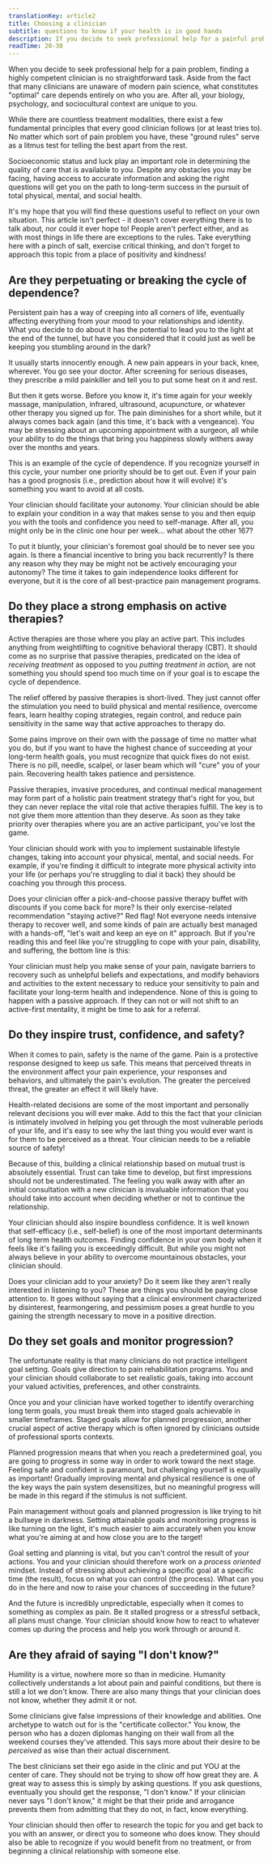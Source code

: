 ```yaml
---
translationKey: article2
title: Choosing a clinician
subtitle: questions to know if your health is in good hands
description: If you decide to seek professional help for a painful problem, it's important to ensure that you are receiving the best care possible.
readTime: 20-30
---
```


When you decide to seek professional help for a pain problem, finding a highly competent clinician is no straightforward task. Aside from the fact that many clinicians are unaware of modern pain science, what constitutes "optimal" care depends entirely on who you are. After all, your biology, psychology, and sociocultural context are unique to you.

While there are countless treatment modalities, there exist a few fundamental principles that every good clinician follows (or at least tries to). No matter which sort of pain problem you have, these "ground rules" serve as a litmus test for telling the best apart from the rest.

Socioeconomic status and luck play an important role in determining the quality of care that is available to you. Despite any obstacles you may be facing, having access to accurate information and asking the right questions will get you on the path to long-term success in the pursuit of total physical, mental, and social health.

It's my hope that you will find these questions useful to reflect on your own situation. This article isn't perfect - it doesn't cover everything there is to talk about, nor could it ever hope to! People aren't perfect either, and as with most things in life there are exceptions to the rules. Take everything here with a pinch of salt, exercise critical thinking, and don't forget to approach this topic from a place of positivity and kindness!

## Are they perpetuating or breaking the cycle of dependence?

Persistent pain has a way of creeping into all corners of life, eventually affecting everything from your mood to your relationships and identity. What you decide to do about it has the potential to lead you to the light at the end of the tunnel, but have you considered that it could just as well be keeping you stumbling around in the dark?

It usually starts innocently enough. A new pain appears in your back, knee, wherever. You go see your doctor. After screening for serious diseases, they prescribe a mild painkiller and tell you to put some heat on it and rest.

But then it gets worse. Before you know it, it's time again for your weekly massage, manipulation, infrared, ultrasound, acupuncture, or whatever other therapy you signed up for. The pain diminishes for a short while, but it always comes back again (and this time, it's back with a vengeance). You may be stressing about an upcoming appointment with a surgeon, all while your ability to do the things that bring you happiness slowly withers away over the months and years.

This is an example of the cycle of dependence. If you recognize yourself in this cycle, your number one priority should be to get out. Even if your pain has a good prognosis (i.e., prediction about how it will evolve) it's something you want to avoid at all costs.

Your clinician should facilitate your autonomy. Your clinician should be able to explain your condition in a way that makes sense to you and then equip you with the tools and confidence you need to self-manage. After all, you might only be in the clinic one hour per week... what about the other 167?

To put it bluntly, your clinician's foremost goal should be to never see you again. Is there a financial incentive to bring you back recurrently? Is there any reason why they may be might not be actively encouraging your autonomy? The time it takes to gain independence looks different for everyone, but it is the core of all best-practice pain management programs.

## Do they place a strong emphasis on active therapies?

Active therapies are those where you play an active part. This includes anything from weightlifting to cognitive behavioral therapy (CBT). It should come as no surprise that passive therapies, predicated on the idea of *receiving treatment* as opposed to you *putting treatment in action,* are not something you should spend too much time on if your goal is to escape the cycle of dependence.

The relief offered by passive therapies is short-lived. They just cannot offer the stimulation you need to build physical and mental resilience, overcome fears, learn healthy coping strategies, regain control, and reduce pain sensitivity in the same way that active approaches to therapy do.

Some pains improve on their own with the passage of time no matter what you do, but if you want to have the highest chance of succeeding at your long-term health goals, you must recognize that quick fixes do not exist. There is no pill, needle, scalpel, or laser beam which will "cure" you of your pain. Recovering health takes patience and persistence.

Passive therapies, invasive procedures, and continual medical management may form part of a holistic pain treatment strategy that's right for you, but they can never replace the vital role that active therapies fulfill. The key is to not give them more attention than they deserve. As soon as they take priority over therapies where you are an active participant, you've lost the game.

Your clinician should work with you to implement sustainable lifestyle changes, taking into account your physical, mental, and social needs. For example, if you're finding it difficult to integrate more physical activity into your life (or perhaps you're struggling to dial it back) they should be coaching you through this process.

Does your clinician offer a pick-and-choose passive therapy buffet with discounts if you come back for more? Is their only exercise-related recommendation "staying active?" Red flag! Not everyone needs intensive therapy to recover well, and some kinds of pain are actually best managed with a hands-off, "let's wait and keep an eye on it" approach. But if you're reading this and feel like you're struggling to cope with your pain, disability, and suffering, the bottom line is this:

Your clinician must help you make sense of your pain, navigate barriers to recovery such as unhelpful beliefs and expectations, and modify behaviors and activities to the extent necessary to reduce your sensitivity to pain and facilitate your long-term health and independence. None of this is going to happen with a passive approach. If they can not or will not shift to an active-first mentality, it might be time to ask for a referral.

## Do they inspire trust, confidence, and safety?

When it comes to pain, safety is the name of the game. Pain is a protective response designed to keep us safe. This means that perceived threats in the environment affect your pain experience, your responses and behaviors, and ultimately the pain's evolution. The greater the perceived threat, the greater an effect it will likely have.

Health-related decisions are some of the most important and personally relevant decisions you will ever make. Add to this the fact that your clinician is intimately involved in helping you get through the most vulnerable periods of your life, and it's easy to see why the last thing you would ever want is for them to be perceived as a threat. Your clinician needs to be a reliable source of safety!

Because of this, building a clinical relationship based on mutual trust is absolutely essential. Trust can take time to develop, but first impressions should not be underestimated. The feeling you walk away with after an initial consultation with a new clinician is invaluable information that you should take into account when deciding whether or not to continue the relationship.

Your clinician should also inspire boundless confidence. It is well known that self-efficacy (i.e., self-belief) is one of the most important determinants of long term health outcomes. Finding confidence in your own body when it feels like it's failing you is exceedingly difficult. But while you might not always believe in your ability to overcome mountainous obstacles, your clinician should.

Does your clinician add to your anxiety? Do it seem like they aren't really interested in listening to you? These are things you should be paying close attention to. It goes without saying that a clinical environment characterized by disinterest, fearmongering, and pessimism poses a great hurdle to you gaining the strength necessary to move in a positive direction.

## Do they set goals and monitor progression?

The unfortunate reality is that many clinicians do not practice intelligent goal setting. Goals give direction to pain rehabilitation programs. You and your clinician should collaborate to set realistic goals, taking into account your valued activities, preferences, and other constraints.

Once you and your clinician have worked together to identify overarching long term goals, you must break them into staged goals achievable in smaller timeframes. Staged goals allow for planned progression, another crucial aspect of active therapy which is often ignored by clinicians outside of professional sports contexts.

Planned progression means that when you reach a predetermined goal, you are going to progress in some way in order to work toward the next stage. Feeling safe and confident is paramount, but challenging yourself is equally as important! Gradually improving mental and physical resilience is one of the key ways the pain system desensitizes, but no meaningful progress will be made in this regard if the stimulus is not sufficient.

Pain management without goals and planned progression is like trying to hit a bullseye in darkness. Setting attainable goals and monitoring progress is like turning on the light, it's much easier to aim accurately when you know what you're aiming at and how close you are to the target!

Goal setting and planning is vital, but you can't control the result of your actions. You and your clinician should therefore work on a *process oriented* mindset. Instead of stressing about achieving a specific goal at a specific time (the result), focus on what you can control (the process). What can you do in the here and now to raise your chances of succeeding in the future?

And the future is incredibly unpredictable, especially when it comes to something as complex as pain. Be it stalled progress or a stressful setback, all plans must change. Your clinician should know how to react to whatever comes up during the process and help you work through or around it.

## Are they afraid of saying "I don't know?"

Humility is a virtue, nowhere more so than in medicine. Humanity collectively understands a lot about pain and painful conditions, but there is still a lot we don't know. There are also many things that your clinician does not know, whether they admit it or not.

Some clinicians give false impressions of their knowledge and abilities. One archetype to watch out for is the "certificate collector." You know, the person who has a dozen diplomas hanging on their wall from all the weekend courses they've attended. This says more about their desire to be *perceived* as wise than their actual discernment.

The best clinicians set their ego aside in the clinic and put YOU at the center of care. They should not be trying to show off how great they are. A great way to assess this is simply by asking questions. If you ask questions, eventually you should get the response, "I don't know." If your clinician never says "I don't know," it might be that their pride and arrogance prevents them from admitting that they do not, in fact, know everything.

Your clinician should then offer to research the topic for you and get back to you with an answer, or direct you to someone who does know. They should also be able to recognize if you would benefit from no treatment, or from beginning a clinical relationship with someone else.
